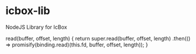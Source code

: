 # icbox-lib
NodeJS Library for IcBox

read(buffer, offset, length) {
    return super.read(buffer, offset, length)
      .then(() => promisify(binding.read)(this.fd, buffer, offset, length));
  }